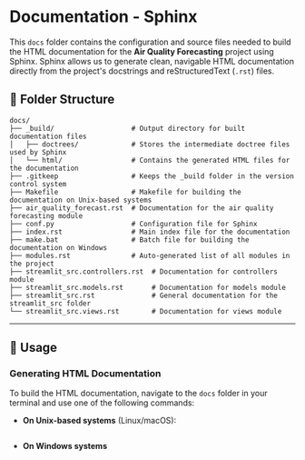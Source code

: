 # Documentation - Sphinx

This `docs` folder contains the configuration and source files needed to build the HTML documentation for the **Air Quality Forecasting** project using Sphinx. Sphinx allows us to generate clean, navigable HTML documentation directly from the project's docstrings and reStructuredText (`.rst`) files.

## 📂 Folder Structure

```plaintext
docs/
├── _build/                   # Output directory for built documentation files
│   ├── doctrees/             # Stores the intermediate doctree files used by Sphinx
│   └── html/                 # Contains the generated HTML files for the documentation
├── .gitkeep                  # Keeps the _build folder in the version control system
├── Makefile                  # Makefile for building the documentation on Unix-based systems
├── air_quality_forecast.rst  # Documentation for the air quality forecasting module
├── conf.py                   # Configuration file for Sphinx
├── index.rst                 # Main index file for the documentation
├── make.bat                  # Batch file for building the documentation on Windows
├── modules.rst               # Auto-generated list of all modules in the project
├── streamlit_src.controllers.rst  # Documentation for controllers module
├── streamlit_src.models.rst       # Documentation for models module
├── streamlit_src.rst              # General documentation for the streamlit_src folder
└── streamlit_src.views.rst        # Documentation for views module
```
---

## 📖 Usage

### Generating HTML Documentation

To build the HTML documentation, navigate to the `docs` folder in your terminal and use one of the following commands:

- **On Unix-based systems** (Linux/macOS):
  ```bash
- **On Windows systems**
  ```bash
